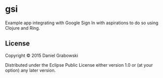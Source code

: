 # gsi

Example app integrating with Google Sign In with aspirations to do so using Clojure and Ring.

## License

Copyright © 2015 Daniel Grabowski

Distributed under the Eclipse Public License either version 1.0 or (at
your option) any later version.
